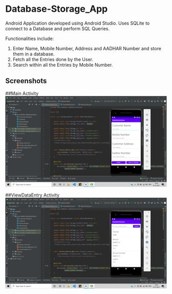 # Database-Storage_App

Android Application developed using Android Studio.
Uses SQLite to connect to a Database and perform SQL Queries.

Functionalities include:
1. Enter Name, Mobile Number, Address and AADHAR Number and store them in a database.
2. Fetch all the Entries done by the User.
3. Search within all the Entries by Mobile Number.

## Screenshots

##Main Activity
![](/Screenshots/mainActivity.png)

##ViewDataEntry Activity
![](/Screenshots/viewDataEntry.png)

